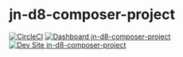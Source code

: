 # jn-d8-composer-project

[![CircleCI](https://circleci.com/gh/jebunnasrin/jn-d8-composer-project.svg?style=shield)](https://circleci.com/gh/jebunnasrin/jn-d8-composer-project)
[![Dashboard jn-d8-composer-project](https://img.shields.io/badge/dashboard-jn_d8_composer_project-yellow.svg)](https://dashboard.pantheon.io/sites/a7f7f498-9ea3-4916-92a8-8ad795246ee9#dev/code)
[![Dev Site jn-d8-composer-project](https://img.shields.io/badge/site-jn_d8_composer_project-blue.svg)](http://dev-jn-d8-composer-project.pantheonsite.io/)